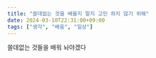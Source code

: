 ```yaml
---
title: "쓸데없는 것을 배울지 말지 고민 하지 않기 위해"
date: 2024-03-10T22:31:00+09:00
tags: ["생각", "배움", "일상"]
---
```


쓸데없는 것들을 배워 놔야겠다
